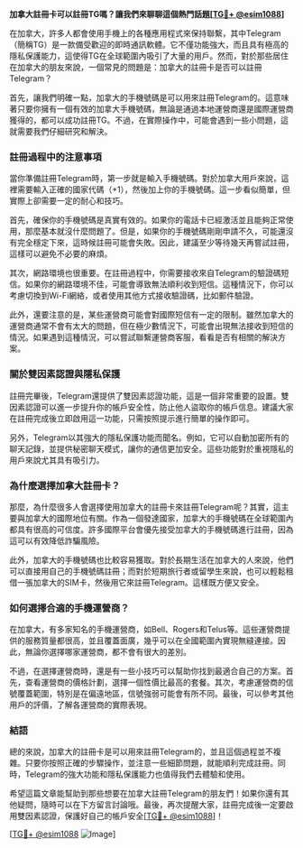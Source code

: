 **加拿大註冊卡可以註冊TG嗎？讓我們來聊聊這個熱門話題[[TG💪+ @esim1088](https://t.me/s/esim1088)]**

在加拿大，許多人都會使用手機上的各種應用程式來保持聯繫，其中Telegram（簡稱TG）是一款備受歡迎的即時通訊軟體。它不僅功能強大，而且具有極高的隱私保護能力，這使得TG在全球範圍內吸引了大量的用戶。然而，對於那些居住在加拿大的朋友來說，一個常見的問題是：加拿大的註冊卡是否可以註冊Telegram？

首先，讓我們明確一點，加拿大的手機號碼是可以用來註冊Telegram的。這意味著只要你擁有一個有效的加拿大手機號碼，無論是通過本地運營商還是國際運營商獲得的，都可以成功註冊TG。不過，在實際操作中，可能會遇到一些小問題，這就需要我們仔細研究和解決。

### **註冊過程中的注意事項**

當你準備註冊Telegram時，第一步就是輸入手機號碼。對於加拿大用戶來說，這裡需要輸入正確的國家代碼（+1），然後加上你的手機號碼。這一步看似簡單，但實際上卻需要一定的耐心和技巧。

首先，確保你的手機號碼是真實有效的。如果你的電話卡已經激活並且能夠正常使用，那麼基本就沒什麼問題了。但是，如果你的手機號碼剛剛申請不久，可能還沒有完全穩定下來，這時候註冊可能會失敗。因此，建議至少等待幾天再嘗試註冊，這樣可以避免不必要的麻煩。

其次，網路環境也很重要。在註冊過程中，你需要接收來自Telegram的驗證碼短信。如果你的網路環境不佳，可能會導致無法順利收到短信。這種情況下，你可以考慮切換到Wi-Fi網絡，或者使用其他方式接收驗證碼，比如郵件驗證。

此外，還要注意的是，某些運營商可能會對國際短信有一定的限制。雖然加拿大的運營商通常不會有太大的問題，但在極少數情況下，可能會出現無法接收到短信的情況。如果遇到這種情況，可以嘗試聯繫運營商客服，看看是否有相關的解決方案。

### **關於雙因素認證與隱私保護**

註冊完畢後，Telegram還提供了雙因素認證功能，這是一個非常重要的設置。雙因素認證可以進一步提升你的帳戶安全性，防止他人盜取你的帳戶信息。建議大家在註冊完成後立即啟用這一功能，只需按照提示進行簡單的操作即可。

另外，Telegram以其強大的隱私保護功能而聞名。例如，它可以自動加密所有的聊天記錄，並提供秘密聊天模式，讓你的通信更加安全。這些功能對於重視隱私的用戶來說尤其具有吸引力。

### **為什麼選擇加拿大註冊卡？**

那麼，為什麼很多人會選擇使用加拿大的註冊卡來註冊Telegram呢？其實，這主要與加拿大的國際地位有關。作為一個發達國家，加拿大的手機號碼在全球範圍內都具有很高的可信度。許多國際平台會優先接受加拿大的手機號碼進行註冊，因為這可以有效降低詐騙風險。

此外，加拿大的手機號碼也比較容易獲取。對於長期生活在加拿大的人來說，他們可以直接用自己的手機號碼註冊；而對於短期旅行者或留學生來說，也可以輕鬆租借一張加拿大的SIM卡，然後用它來註冊Telegram。這樣既方便又安全。

### **如何選擇合適的手機運營商？**

在加拿大，有多家知名的手機運營商，如Bell、Rogers和Telus等。這些運營商提供的服務質量都很高，並且覆蓋面廣，幾乎可以在全國範圍內實現無縫連接。因此，無論你選擇哪家運營商，都不會有很大的差別。

不過，在選擇運營商時，還是有一些小技巧可以幫助你找到最適合自己的方案。首先，查看運營商的價格計劃，選擇一個性價比最高的套餐。其次，考慮運營商的信號覆蓋範圍，特別是在偏遠地區，信號強弱可能會有所不同。最後，可以參考其他用戶的評價，了解各運營商的實際表現。

### **結語**

總的來說，加拿大的註冊卡是可以用來註冊Telegram的，並且這個過程並不複雜。只要你按照正確的步驟操作，並注意一些細節問題，就能順利完成註冊。同時，Telegram的強大功能和隱私保護能力也值得我們去體驗和使用。

希望這篇文章能幫助到那些想要在加拿大註冊Telegram的朋友們！如果你還有其他疑問，隨時可以在下方留言討論哦。最後，再次提醒大家，註冊完成後一定要啟用雙因素認證，保護好自己的帳戶安全[[TG💪+ @esim1088](https://t.me/s/esim1088)]！

[[TG💪+ @esim1088](https://t.me/s/esim1088) ![Image](https://i.postimg.cc/4NQfJmqS/Snipaste-2025-05-13-00-14-12.png)]